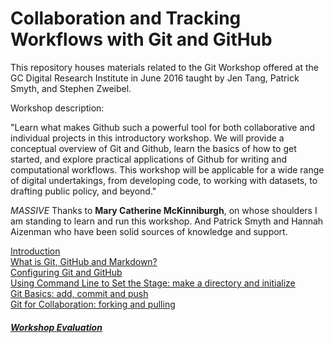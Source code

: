 # Collaboration and Tracking Workflows with Git and GitHub

This repository houses materials related to the Git Workshop offered at the GC Digital Research Institute in June 2016 taught by Jen Tang, Patrick Smyth, and Stephen Zweibel.

Workshop description:

"Learn what makes Github such a powerful tool for both collaborative and individual projects in this introductory workshop. We will provide a conceptual overview of Git and Github, learn the basics of how to get started, and explore practical applications of Github for writing and computational workflows. This workshop will be applicable for a wide range of digital undertakings, from developing code, to working with datasets, to drafting public policy, and beyond."

_MASSIVE_ Thanks to **Mary Catherine McKinniburgh**, on whose shoulders I am standing to learn and run this workshop. And Patrick Smyth and Hannah Aizenman who have been solid sources of knowledge and support.


[Introduction](1_outline.md)  
[What is Git, GitHub and Markdown?](2_conceptOverview.md)  
[Configuring Git and GitHub](3_gitConfig.md)  
[Using Command Line to Set the Stage: make a directory and initialize](4_commandLine.md)  
[Git Basics: add, commit and push](5_gitAction.md)  
[Git for Collaboration: forking and pulling](6_forkPull.md)  

##### [Workshop Evaluation](https://docs.google.com/forms/d/1Q6dYD6emcNlOTA6oeJmVc3Z-qKvWGGhE_SjVnVRWHbI/viewform)
